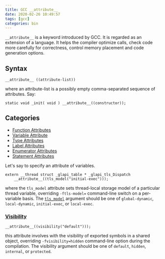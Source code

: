 ```yaml
---
title: GCC __attribute__
date: 2020-02-26 10:49:57
tags: [gcc]
categories: bin
---
```


`__attribute__` is a keyword introduced by GCC. It is regarded as an extension of a language. It helps the compiler optimize calls, check code more carefully for correctness, control memory placement and code generation options.

<!--more-->

## Syntax
```
__attribute__ ((attribute-list))
```

where an attribute-list is a possibly empty comma-separated sequence of attributes. Say:

```
static void _init( void ) __attribute__((constructor));
```

## Categories
- [Function Attributes](https://gcc.gnu.org/onlinedocs/gcc/Function-Attributes.html#Function-Attributes)
- [Variable Attribute](https://gcc.gnu.org/onlinedocs/gcc/Variable-Attributes.html#Variable-Attributes)
- [Type Attributes](https://gcc.gnu.org/onlinedocs/gcc/Type-Attributes.html#Type-Attributes)
- [Label Attributes](https://gcc.gnu.org/onlinedocs/gcc/Label-Attributes.html#Label-Attributes)
- [Enumerator Attributes](https://gcc.gnu.org/onlinedocs/gcc/Enumerator-Attributes.html#Enumerator-Attributes)
- [Statement Attributes](https://gcc.gnu.org/onlinedocs/gcc/Statement-Attributes.html#Statement-Attributes)

Let's say to specify an attribute of variables.

```
extern __thread struct _glapi_table * _glapi_tls_Dispatch
    __attribute__((tls_model("initial-exec")));
```

where the `tls_model` attribute sets thread-local storage model of a particular thread variable, overriding `-ftls-model=` command-line switch on a per-variable basis. The [`tls_model`](https://docs.oracle.com/cd/E53394_01/html/E54813/man-tlsam.html#scrolltoc) argument should be one of `global-dynamic`, `local-dynamic`, `initial-exec`, or `local-exec`.

### [Visibility](http://anadoxin.org/blog/control-over-symbol-exports-in-gcc.html)

```
__attribute__((visibility("default")));
```

this attribute involves with the visibility of exported symbols in a shared object, overriding `-fvisibility=hidden` command-line option during the compilation. The visibility argument should be one of `default`, `hidden`, `internal`, or `protected`.
